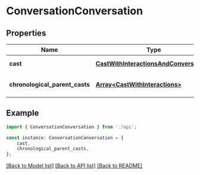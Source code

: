 # ConversationConversation


## Properties

Name | Type | Description | Notes
------------ | ------------- | ------------- | -------------
**cast** | [**CastWithInteractionsAndConversations**](CastWithInteractionsAndConversations.md) |  | [default to undefined]
**chronological_parent_casts** | [**Array&lt;CastWithInteractions&gt;**](CastWithInteractions.md) |  | [optional] [default to undefined]

## Example

```typescript
import { ConversationConversation } from './api';

const instance: ConversationConversation = {
    cast,
    chronological_parent_casts,
};
```

[[Back to Model list]](../README.md#documentation-for-models) [[Back to API list]](../README.md#documentation-for-api-endpoints) [[Back to README]](../README.md)
